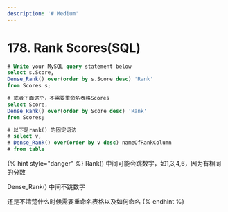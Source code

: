 ```yaml
---
description: '# Medium'
---
```


# 178. Rank Scores\(SQL\)

```sql
# Write your MySQL query statement below
select s.Score,
Dense_Rank() over(order by s.Score desc) 'Rank'
from Scores s;

# 或者下面这个，不需要重命名表格Scores
select Score,
Dense_Rank() over(order by Score desc) 'Rank'
from Scores;

# 以下是rank() 的固定语法
# select v,
# Dense_Rank() over(order by v desc) nameOfRankColumn
# from table
```

{% hint style="danger" %}
Rank\(\) 中间可能会跳数字，如1,3,4,6，因为有相同的分数

Dense\_Rank\(\) 中间不跳数字

还是不清楚什么时候需要重命名表格以及如何命名
{% endhint %}

